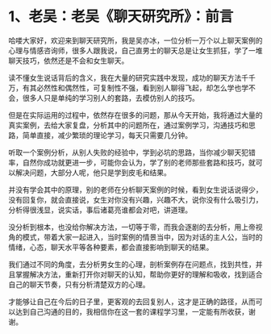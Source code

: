 # 1、老吴：老吴《聊天研究所》：前言

哈喽大家好，欢迎来到聊天研究所，我是吴亦冰，一位分析一万个以上聊天案例的心理与情感咨询师，很多人跟我说，自己直男士的聊天总是让女生抓狂，学了一堆聊天技巧，依然还是不会和女生聊天。

读不懂女生说话背后的含义，我在大量的研究实践中发现，成功的聊天方法千千万，有其必然性和偶然性，可复制性不强，看到别人聊得飞起，却怎么学也学不会，很多人只是单纯的学习别人的套路，去模仿别人的技巧。

但是在实际运用的过程中，依然存在很多的问题，那从今天开始，我将通过大量的真实案例，去给大家复盘，分析其中的问题所在，通过案例学习，沟通技巧和思路，简单直接，减少繁琐的理论学习，每天只需要几分钟。

听取一个案例分析，从别人失败的经验中，学到必坑的思路，当你减少聊天犯错率，自然你成功就更进一步，可能你会认为，学了别的老师那些套路和技巧，就可以解决问题，大部分人呢，他只是学到皮毛和结果。

并没有学会其中的原理，别的老师在分析聊天案例的时候，看到女生说话说得少，没有回复你，就会直接说，女生对你没有兴趣，兴趣不大，说你没有什么吸引力，分析得很浅显，说实话，事后诸葛亮谁都会对吧，讲道理。

没分析到根本，也没给你解决方法，一切等于零，而我会逐剧的去分析，用上帝视角的模式，带着大家一起进入，当时案例的情景当中，因为对话的主人公，当时的情绪，心态，聊天水平等各种要素，都会直接影响到聊天的结果。

我们通过不同的角度，去分析男女生的心理，剖析案例存在问题点，找到共性，并且掌握解决方法，重新打开你对聊天的认知，帮助你更好的理解和吸收，找到适合自己的聊天节奏，只有分析清楚双方的心理。

才能够让自己在今后的日子里，更客观的去回复别人，这才是正确的路径，从而可以达到自己沟通的目的，我相信你在这一套的课程学习里，一定能有所收获，谢谢。

